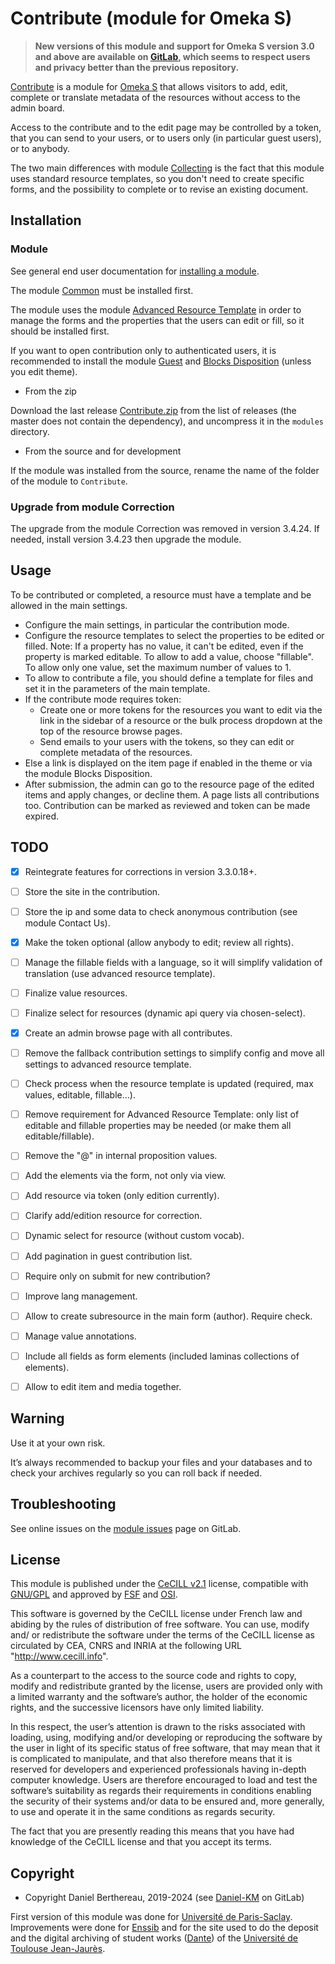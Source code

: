 Contribute (module for Omeka S)
===============================

> __New versions of this module and support for Omeka S version 3.0 and above
> are available on [GitLab], which seems to respect users and privacy better
> than the previous repository.__

[Contribute] is a module for [Omeka S] that allows visitors to add, edit,
complete or translate metadata of the resources without access to the admin
board.

Access to the contribute and to the edit page may be controlled by a token, that
you can send to your users, or to users only (in particular guest users), or to
anybody.

The two main differences with module [Collecting] is the fact that this module
uses standard resource templates, so you don't need to create specific forms,
and the possibility to complete or to revise an existing document.


Installation
------------

### Module


See general end user documentation for [installing a module].

The module [Common] must be installed first.

The module uses the module [Advanced Resource Template] in order to manage the
forms and the properties that the users can edit or fill, so it should be
installed first.

If you want to open contribution only to authenticated users, it is recommended
to install the module [Guest] and [Blocks Disposition] (unless you edit theme).

* From the zip

Download the last release [Contribute.zip] from the list of releases (the
master does not contain the dependency), and uncompress it in the `modules`
directory.

* From the source and for development

If the module was installed from the source, rename the name of the folder of
the module to `Contribute`.

### Upgrade from module Correction

The upgrade from the module Correction was removed in version 3.4.24. If needed,
install version 3.4.23 then upgrade the module.


Usage
-----

To be contributed or completed, a resource must have a template and be allowed
in the main settings.

- Configure the main settings, in particular the contribution mode.
- Configure the resource templates to select the properties to be edited or
  filled. Note: If a property has no value, it can't be edited, even if the
  property is marked editable. To allow to add a value, choose "fillable". To
  allow only one value, set the maximum number of values to 1.
- To allow to contribute a file, you should define a template for files and set
  it in the parameters of the main template.
- If the contribute mode requires token:
  - Create one or more tokens for the resources you want to edit via the link in
    the sidebar of a resource or the bulk process dropdown at the top of the
    resource browse pages.
  - Send emails to your users with the tokens, so they can edit or complete
    metadata of the resources.
- Else a link is displayed on the item page if enabled in the theme or via the
  module Blocks Disposition.
- After submission, the admin can go to the resource page of the edited items
  and apply changes, or decline them. A page lists all contributions too.
  Contribution can be marked as reviewed and token can be made expired.


TODO
----

- [x] Reintegrate features for corrections in version 3.3.0.18+.
- [ ] Store the site in the contribution.
- [ ] Store the ip and some data to check anonymous contribution (see module Contact Us).
- [x] Make the token optional (allow anybody to edit; review all rights).
- [ ] Manage the fillable fields with a language, so it will simplify validation of translation (use advanced resource template).
- [ ] Finalize value resources.
- [ ] Finalize select for resources (dynamic api query via chosen-select).
- [x] Create an admin browse page with all contributes.
- [ ] Remove the fallback contribution settings to simplify config and move all settings to advanced resource template.
- [ ] Check process when the resource template is updated (required, max values, editable, fillable…).
- [ ] Remove requirement for Advanced Resource Template: only list of editable and fillable properties may be needed (or make them all editable/fillable).
- [ ] Remove the "@" in internal proposition values.
- [ ] Add the elements via the form, not only via view.
- [ ] Add resource via token (only edition currently).
- [ ] Clarify add/edition resource for correction.
- [ ] Dynamic select for resource (without custom vocab).
- [ ] Add pagination in guest contribution list.
- [ ] Require only on submit for new contribution?
- [ ] Improve lang management.
- [ ] Allow to create subresource in the main form (author). Require check.
- [ ] Manage value annotations.
- [ ] Include all fields as form elements (included laminas collections of elements).
- [ ] Allow to edit item and media together.


Warning
-------

Use it at your own risk.

It’s always recommended to backup your files and your databases and to check
your archives regularly so you can roll back if needed.


Troubleshooting
---------------

See online issues on the [module issues] page on GitLab.


License
-------

This module is published under the [CeCILL v2.1] license, compatible with
[GNU/GPL] and approved by [FSF] and [OSI].

This software is governed by the CeCILL license under French law and abiding by
the rules of distribution of free software. You can use, modify and/ or
redistribute the software under the terms of the CeCILL license as circulated by
CEA, CNRS and INRIA at the following URL "http://www.cecill.info".

As a counterpart to the access to the source code and rights to copy, modify and
redistribute granted by the license, users are provided only with a limited
warranty and the software’s author, the holder of the economic rights, and the
successive licensors have only limited liability.

In this respect, the user’s attention is drawn to the risks associated with
loading, using, modifying and/or developing or reproducing the software by the
user in light of its specific status of free software, that may mean that it is
complicated to manipulate, and that also therefore means that it is reserved for
developers and experienced professionals having in-depth computer knowledge.
Users are therefore encouraged to load and test the software’s suitability as
regards their requirements in conditions enabling the security of their systems
and/or data to be ensured and, more generally, to use and operate it in the same
conditions as regards security.

The fact that you are presently reading this means that you have had knowledge
of the CeCILL license and that you accept its terms.


Copyright
---------

* Copyright Daniel Berthereau, 2019-2024 (see [Daniel-KM] on GitLab)

First version of this module was done for [Université de Paris-Saclay].
Improvements were done for [Enssib] and for the site used to do the deposit and
the digital archiving of student works ([Dante]) of the [Université de Toulouse Jean-Jaurès].


[Omeka S]: https://omeka.org/s
[Contribute]: https://gitlab.com/Daniel-KM/Omeka-S-module-Contribute
[Collecting]: https://omeka.org/s/modules/Collecting
[Advanced Resource Template]: https://gitlab.com/Daniel-KM/Omeka-S-module-AdvancedResourceTemplate
[Blocks Disposition]: https://gitlab.com/Daniel-KM/Omeka-S-module-BlocksDisposition
[Common]: https://gitlab.com/Daniel-KM/Omeka-S-module-Common
[Guest]: https://gitlab.com/Daniel-KM/Omeka-S-module-Guest
[Contribute.zip]: https://gitlab.com/Daniel-KM/Omeka-S-module-Contribute/-/releases
[installing a module]: https://omeka.org/s/docs/user-manual/modules/#installing-modules
[module issues]: https://gitlab.com/Daniel-KM/Omeka-S-module-Contribute/-/issues
[CeCILL v2.1]: https://www.cecill.info/licences/Licence_CeCILL_V2.1-en.html
[GNU/GPL]: https://www.gnu.org/licenses/gpl-3.0.html
[FSF]: https://www.fsf.org
[OSI]: http://opensource.org
[Université de Paris-Saclay]: https://www.universite-paris-saclay.fr
[Enssib]: https://www.enssib.fr
[Dante]: https://dante.univ-tlse2.fr
[Université de Toulouse Jean-Jaurès]: https://www.univ-tlse2.fr
[GitLab]: https://gitlab.com/Daniel-KM
[Daniel-KM]: https://gitlab.com/Daniel-KM "Daniel Berthereau"
